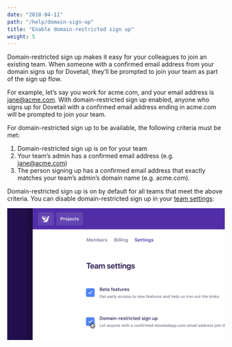 ```yaml
---
date: "2018-04-11"
path: "/help/domain-sign-up"
title: "Enable domain-restricted sign up"
weight: 5
---
```


Domain-restricted sign up makes it easy for your colleagues to join an existing team. When someone with a confirmed email address from your domain signs up for Dovetail, they’ll be prompted to join your team as part of the sign up flow.

For example, let’s say you work for acme.com, and your email address is jane@acme.com. With domain-restricted sign up enabled, anyone who signs up for Dovetail with a confirmed email address ending in acme.com will be prompted to join your team.

For domain-restricted sign up to be available, the following criteria must be met:

1.  Domain-restricted sign up is on for your team
1.  Your team’s admin has a confirmed email address (e.g. jane@acme.com)
1.  The person signing up has a confirmed email address that exactly matches your team’s admin’s domain name (e.g. acme.com).

Domain-restricted sign up is on by default for all teams that meet the above criteria. You can disable domain-restricted sign up in your [team settings](/team/settings):

![Screenshot of the domain-restricted sign up checkbox](./domain.png)
